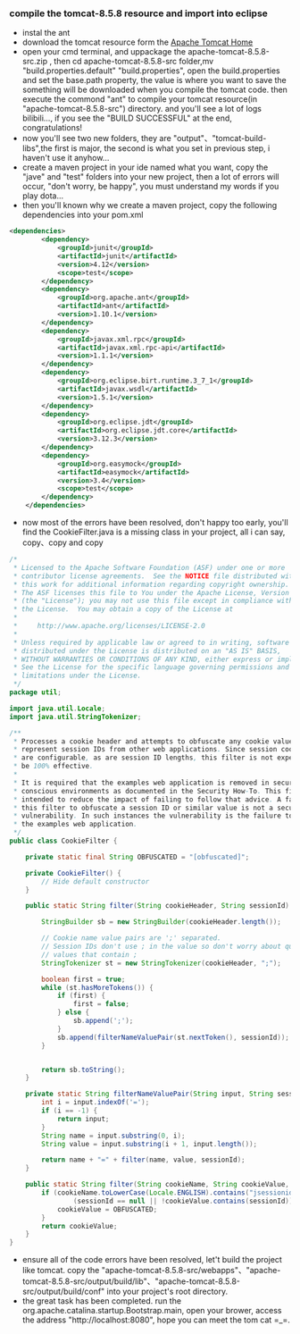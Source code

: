 ### compile the tomcat-8.5.8 resource and import into eclipse

- instal the ant
- download the tomcat resource form the  [Apache Tomcat Home](http://archive.apache.org/dist/tomcat/tomcat-8/v8.5.8/src/)
- open your cmd terminal, and uppackage the apache-tomcat-8.5.8-src.zip , then cd apache-tomcat-8.5.8-src folder,mv "build.properties.default" "build.properties", open the build.properties and set the base.path property, the value is where you want to save the something will be downloaded when you compile the tomcat code. then execute the commond "ant" to compile your tomcat resource(in "apache-tomcat-8.5.8-src") directory. and you'll see a lot of logs bilibili..., if you see the "BUILD SUCCESSFUL" at the end, congratulations!
- now you'll see two new folders, they are "output"、"tomcat-build-libs",the first is major, the second is what you set in previous step, i haven't use it anyhow...
- create a maven project in your ide named what you want, copy the "jave" and "test" folders into your new project, then a lot of errors will occur, "don't worry, be happy", you must understand my words if you play dota...
- then you'll known why we create a maven project, copy the following dependencies into your pom.xml
```xml
<dependencies>
		<dependency>
			<groupId>junit</groupId>
			<artifactId>junit</artifactId>
			<version>4.12</version>
			<scope>test</scope>
		</dependency>
		<dependency>
			<groupId>org.apache.ant</groupId>
			<artifactId>ant</artifactId>
			<version>1.10.1</version>
		</dependency>
		<dependency>
			<groupId>javax.xml.rpc</groupId>
			<artifactId>javax.xml.rpc-api</artifactId>
			<version>1.1.1</version>
		</dependency>
		<dependency>
			<groupId>org.eclipse.birt.runtime.3_7_1</groupId>
			<artifactId>javax.wsdl</artifactId>
			<version>1.5.1</version>
		</dependency>
		<dependency>
			<groupId>org.eclipse.jdt</groupId>
			<artifactId>org.eclipse.jdt.core</artifactId>
			<version>3.12.3</version>
		</dependency>
		<dependency>
			<groupId>org.easymock</groupId>
			<artifactId>easymock</artifactId>
			<version>3.4</version>
			<scope>test</scope>
		</dependency>
	</dependencies>
```
- now most of the errors have been resolved, don't happy too early, you'll find the CookieFilter.java is a missing class in your project, all i can say, copy、copy and copy

```java
/*
 * Licensed to the Apache Software Foundation (ASF) under one or more
 * contributor license agreements.  See the NOTICE file distributed with
 * this work for additional information regarding copyright ownership.
 * The ASF licenses this file to You under the Apache License, Version 2.0
 * (the "License"); you may not use this file except in compliance with
 * the License.  You may obtain a copy of the License at
 *
 *     http://www.apache.org/licenses/LICENSE-2.0
 *
 * Unless required by applicable law or agreed to in writing, software
 * distributed under the License is distributed on an "AS IS" BASIS,
 * WITHOUT WARRANTIES OR CONDITIONS OF ANY KIND, either express or implied.
 * See the License for the specific language governing permissions and
 * limitations under the License.
 */
package util;

import java.util.Locale;
import java.util.StringTokenizer;

/**
 * Processes a cookie header and attempts to obfuscate any cookie values that
 * represent session IDs from other web applications. Since session cookie names
 * are configurable, as are session ID lengths, this filter is not expected to
 * be 100% effective.
 *
 * It is required that the examples web application is removed in security
 * conscious environments as documented in the Security How-To. This filter is
 * intended to reduce the impact of failing to follow that advice. A failure by
 * this filter to obfuscate a session ID or similar value is not a security
 * vulnerability. In such instances the vulnerability is the failure to remove
 * the examples web application.
 */
public class CookieFilter {

    private static final String OBFUSCATED = "[obfuscated]";

    private CookieFilter() {
        // Hide default constructor
    }

    public static String filter(String cookieHeader, String sessionId) {

        StringBuilder sb = new StringBuilder(cookieHeader.length());

        // Cookie name value pairs are ';' separated.
        // Session IDs don't use ; in the value so don't worry about quoted
        // values that contain ;
        StringTokenizer st = new StringTokenizer(cookieHeader, ";");

        boolean first = true;
        while (st.hasMoreTokens()) {
            if (first) {
                first = false;
            } else {
                sb.append(';');
            }
            sb.append(filterNameValuePair(st.nextToken(), sessionId));
        }


        return sb.toString();
    }

    private static String filterNameValuePair(String input, String sessionId) {
        int i = input.indexOf('=');
        if (i == -1) {
            return input;
        }
        String name = input.substring(0, i);
        String value = input.substring(i + 1, input.length());

        return name + "=" + filter(name, value, sessionId);
    }

    public static String filter(String cookieName, String cookieValue, String sessionId) {
        if (cookieName.toLowerCase(Locale.ENGLISH).contains("jsessionid") &&
                (sessionId == null || !cookieValue.contains(sessionId))) {
            cookieValue = OBFUSCATED;
        }
        return cookieValue;
    }
}
```
- ensure all of the code errors have been resolved, let't build the project like tomcat. copy the "apache-tomcat-8.5.8-src/webapps"、"apache-tomcat-8.5.8-src/output/build/lib"、"apache-tomcat-8.5.8-src/output/build/conf" into your project's root directory.
- the great task has been completed. run the org.apache.catalina.startup.Bootstrap.main, open your brower, access the address "http://localhost:8080", hope you can meet the tom cat =_=.
